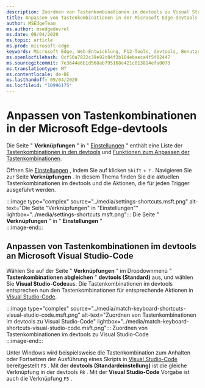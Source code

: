 ```yaml
---
description: Zuordnen von Tastenkombinationen im devtools zu Visual Studio-Code
title: Anpassen von Tastenkombinationen in der Microsoft Edge-devtools
author: MSEdgeTeam
ms.author: msedgedevrel
ms.date: 09/04/2020
ms.topic: article
ms.prod: microsoft-edge
keywords: Microsoft Edge, Web-Entwicklung, F12-Tools, devtools, Benutzerdefiniert, Tastenkombinationen, Tastatur, Visual Studio-Code
ms.openlocfilehash: 0cf50a7822c39e92c84f3b104ebaeca4f5f82447
ms.sourcegitcommit: 7e3644e6b1d568ab795168e421c013814efa0073
ms.translationtype: MT
ms.contentlocale: de-DE
ms.lasthandoff: 09/04/2020
ms.locfileid: "10996175"
---
```

# Anpassen von Tastenkombinationen in der Microsoft Edge-devtools

Die Seite " **Verknüpfungen** " in " [Einstellungen][DevToolsCustomizeSettings] " enthält eine Liste der [Tastenkombinationen in den devtools][DevToolsShortcuts] und [Funktionen zum Anpassen der Tastenkombinationen](#match-keyboard-shortcuts-in-the-devtools-to-microsoft-visual-studio-code).  

Öffnen Sie [Einstellungen][DevToolsCustomizeSettings] , indem Sie auf klicken `Shift` + `?` .  Navigieren Sie zur Seite **Verknüpfungen** .  In diesem Thema finden Sie die aktuellen Tastenkombinationen im devtools und die Aktionen, die für jeden Trigger ausgeführt werden.  

:::image type="complex" source="../media/settings-shortcuts.msft.png" alt-text="Die Seite "Verknüpfungen" in "Einstellungen"" lightbox="../media/settings-shortcuts.msft.png":::
   Die Seite " **Verknüpfungen** " in " **Einstellungen** "  
:::image-end:::  

## Anpassen von Tastenkombinationen im devtools an Microsoft Visual Studio-Code

Wählen Sie auf der Seite " **Verknüpfungen** " im Dropdownmenü " **Tastenkombinationen abgleichen** " **devtools (Standard)** aus, und wählen Sie **Visual Studio-Code**aus.  Die Tastenkombinationen im devtools entsprechen nun den Tastenkombinationen für entsprechende Aktionen in [Visual Studio-Code][VisualStudioCode].  

:::image type="complex" source="../media/match-keyboard-shortcuts-visual-studio-code.msft.png" alt-text="Zuordnen von Tastenkombinationen im devtools zu Visual Studio-Code" lightbox="../media/match-keyboard-shortcuts-visual-studio-code.msft.png":::
   Zuordnen von Tastenkombinationen im devtools zu Visual Studio-Code  
:::image-end:::  

Unter Windows wird beispielsweise die Tastenkombination zum Anhalten oder Fortsetzen der Ausführung eines Skripts in [Visual Studio-Code][VisualStudioCodeShortcutsKeyboardWindows] bereitgestellt `F5` .  Mit der **devtools (Standardeinstellung)** ist die gleiche Verknüpfung in der devtools `F8` .  Mit der **Visual Studio-Code** Vorgabe ist auch die Verknüpfung `F5` .  

<!-- ## Edit shortcuts for any action in the DevTools -->

<!-- links -->  

[DevToolsCustomizeSettings]: ./index.md#settings "Einstellungen – anpassen von Microsoft Edge devtools | Microsoft docs"  
[DevToolsShortcuts]: ../shortcuts.md "Microsoft Edge devtools-Tastenkombinationen | Microsoft docs"  
[VisualStudioCode]: https://code.visualstudio.com "Microsoft Visual Studio-Code"  
[VisualStudioCodeShortcutsKeyboardWindows]: https://code.visualstudio.com/shortcuts/keyboard-shortcuts-windows.pdf "Visual Studio-Code Tastenkombinationen für Windows | Microsoft Visual Studio-Code"  
